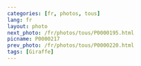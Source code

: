 ```yaml
---
categories: [fr, photos, tous]
lang: fr
layout: photo
next_photo: /fr/photos/tous/P0000195.html
picname: P0000217
prev_photo: /fr/photos/tous/P0000220.html
tags: [Giraffe]
---
```

